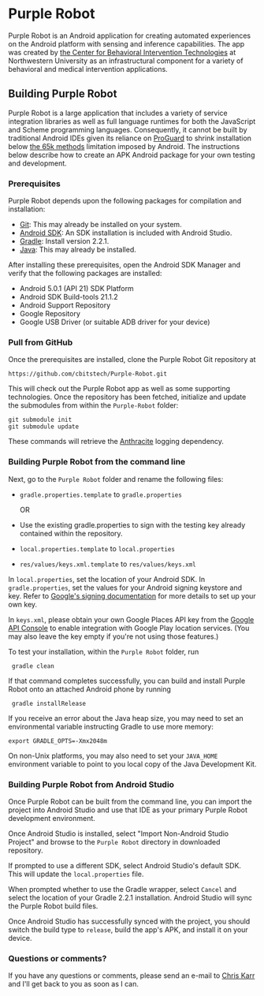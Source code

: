 Purple Robot
====================

Purple Robot is an Android application for creating automated experiences on the Android platform with sensing and inference capabilities. The app was created by [the Center for Behavioral Intervention Technologies](http://cbits.northwestern.edu) at Northwestern University as an infrastructural component for a variety of behavioral and medical intervention applications.


## Building Purple Robot

Purple Robot is a large application that includes a variety of service integration libraries as well as full language runtimes for both the JavaScript and Scheme programming languages. Consequently, it cannot be built by traditional Android IDEs given its reliance on [ProGuard](http://proguard.sourceforge.net/) to shrink installation below [the 65k methods](https://code.google.com/p/android/issues/detail?id=58008) limitation imposed by Android. The instructions below describe how to create an APK Android package for your own testing and development.

### Prerequisites

Purple Robot depends upon the following packages for compilation and installation:

* [Git](http://git-scm.com/): This may already be installed on your system.
* [Android SDK](http://developer.android.com/sdk/index.html): An SDK installation is included with Android Studio.
* [Gradle](http://www.gradle.org/): Install version 2.2.1.
* [Java](http://www.oracle.com/technetwork/java/index.html): This may already be installed.

After installing these prerequisites, open the Android SDK Manager and verify that the following packages are installed:

* Android 5.0.1 (API 21) SDK Platform
* Android SDK Build-tools 21.1.2
* Android Support Repository
* Google Repository
* Google USB Driver (or suitable ADB driver for your device)

### Pull from GitHub

Once the prerequisites are installed, clone the Purple Robot Git repository at

    https://github.com/cbitstech/Purple-Robot.git
  
This will check out the Purple Robot app as well as some supporting technologies. Once the repository has been fetched, initialize and update the submodules from within the `Purple-Robot` folder:

    git submodule init
    git submodule update

These commands will retrieve the [Anthracite](https://github.com/cbitstech/anthracite-clients-android) logging dependency.

### Building Purple Robot from the command line

Next, go to the `Purple Robot` folder and rename the following files:

* `gradle.properties.template` to `gradle.properties` 

    OR

* Use the existing gradle.properties to sign with the testing key already contained within the repository.
* `local.properties.template` to `local.properties`
* `res/values/keys.xml.template` to `res/values/keys.xml`
    
In `local.properties`, set the location of your Android SDK. In `gradle.properties`, set the values for your Android signing keystore and key. Refer to [Google's signing documentation](http://developer.android.com/tools/publishing/app-signing.html) for more details to set up your own key.

In `keys.xml`, please obtain your own Google Places API key from the [Google API Console](https://code.google.com/apis/console/?pli=1) to enable integration with Google Play location services. (You may also leave the key empty if you're not using those features.)

To test your installation, within the `Purple Robot` folder, run

     gradle clean
    
If that command completes successfully, you can build and install Purple Robot onto an attached Android phone by running

     gradle installRelease
    
If you receive an error about the Java heap size, you may need to set an environmental variable instructing Gradle to use more memory:

    export GRADLE_OPTS=-Xmx2048m
    
On non-Unix platforms, you may also need to set your `JAVA_HOME` environment variable to point to you local copy of the Java Development Kit.

### Building Purple Robot from Android Studio

Once Purple Robot can be built from the command line, you can import the project into Android Studio and use that IDE as your primary Purple Robot development environment.

Once Android Studio is installed, select "Import Non-Android Studio Project" and browse to the `Purple Robot` directory in downloaded repository.

If prompted to use a different SDK, select Android Studio's default SDK. This will update the `local.properties` file.

When prompted whether to use the Gradle wrapper, select `Cancel` and select the location of your Gradle 2.2.1 installation. Android Studio will sync the Purple Robot build files.

Once Android Studio has successfully synced with the project, you should switch the build type to `release`, build the app's APK, and install it on your device.


### Questions or comments?

If you have any questions or comments, please send an e-mail to [Chris Karr](mailto:c-karr@northwestern.edu) and I'll get back to you as soon as I can.
